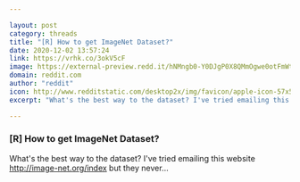 ```yaml
---

layout: post
category: threads
title: "[R] How to get ImageNet Dataset?"
date: 2020-12-02 13:57:24
link: https://vrhk.co/3okV5cF
image: https://external-preview.redd.it/hNMngb0-Y0DJgP0X8QMmOgwe0otFmWtGDdfQ4jM4IlQ.jpg?width=240&height=125.654450262&auto=webp&crop=240:125.654450262,smart&s=e4282305ee746968d5c39a84e404e4e839dafa63
domain: reddit.com
author: "reddit"
icon: http://www.redditstatic.com/desktop2x/img/favicon/apple-icon-57x57.png
excerpt: "What's the best way to the dataset? I've tried emailing this website [<http://image-net.org/index>](<http://image-net.org/index>) but they never..."

---
```


### [R] How to get ImageNet Dataset?

What's the best way to the dataset? I've tried emailing this website [<http://image-net.org/index>](<http://image-net.org/index>) but they never...